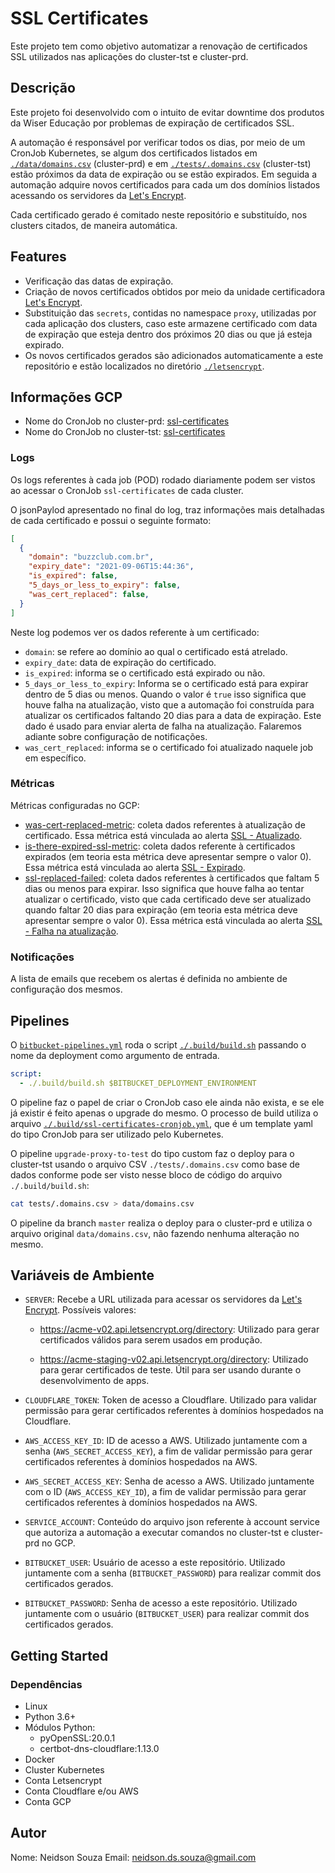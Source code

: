 # SSL Certificates

Este projeto tem como objetivo automatizar a renovação de certificados SSL utilizados nas aplicações do cluster-tst e cluster-prd.

## Descrição

Este projeto foi desenvolvido com o intuito de evitar downtime dos produtos da Wiser Educação por problemas de expiração de certificados SSL.

A automação é responsável por verificar todos os dias, por meio de um CronJob Kubernetes, se algum dos certificados listados em [```./data/domains.csv```](https://bitbucket.org/wisereducacao/ssl-certificates/src/master/data/domains.csv) (cluster-prd) e em [```./tests/.domains.csv```](https://bitbucket.org/wisereducacao/ssl-certificates/src/master/tests/.domains.csv) (cluster-tst) estão próximos da data de expiração ou se estão expirados. Em seguida a automação adquire novos certificados para cada um dos domínios listados acessando os servidores da [Let's Encrypt](https://letsencrypt.org/).

Cada certificado gerado é comitado neste repositório e substituído, nos clusters citados, de maneira automática.

## Features

* Verificação das datas de expiração.
* Criação de novos certificados obtidos por meio da unidade certificadora [Let's Encrypt](https://letsencrypt.org/).
* Substituição das ```secrets```, contidas no namespace ```proxy```, utilizadas por cada aplicação dos clusters, caso este armazene certificado com data de expiração que esteja dentro dos próximos 20 dias ou que já esteja expirado.
* Os novos certificados gerados são adicionados automaticamente a este repositório e estão localizados no diretório [```./letsencrypt```](https://bitbucket.org/wisereducacao/ssl-certificates/src/master/letsencrypt/).

## Informações GCP

* Nome do CronJob no cluster-prd: [ssl-certificates](https://console.cloud.google.com/kubernetes/cronjob/us-central1/cluster-prd/default/ssl-certificates/)
* Nome do CronJob no cluster-tst: [ssl-certificates](https://console.cloud.google.com/kubernetes/cronjob/us-central1-a/cluster-tst/default/ssl-certificates/)
### Logs

Os logs referentes à cada job (POD) rodado diariamente podem ser vistos ao acessar o CronJob ```ssl-certificates``` de cada cluster.

O jsonPaylod apresentado no final do log, traz informações mais detalhadas de cada certificado e possui o seguinte formato:

```json
[
  {
    "domain": "buzzclub.com.br",
    "expiry_date": "2021-09-06T15:44:36",
    "is_expired": false,
    "5_days_or_less_to_expiry": false,
    "was_cert_replaced": false,
  }
]
```
Neste log podemos ver os dados referente à um certificado:

* ```domain```: se refere ao domínio ao qual o certificado está atrelado.
* ```expiry_date```: data de expiração do certificado.
* ```is_expired```: informa se o certificado está expirado ou não.
* ```5_days_or_less_to_expiry```: Informa se o certificado está para expirar dentro de 5 dias ou menos. Quando o valor é ```true``` isso significa que houve falha na atualização, visto que a automação foi construída para atualizar os certificados faltando 20 dias para a data de expiração. Este dado é usado para enviar alerta de falha na atualização. Falaremos adiante sobre configuração de notificações.
* ```was_cert_replaced```: informa se o certificado foi atualizado naquele job em específico.

### Métricas

Métricas configuradas no GCP:

* [was-cert-replaced-metric](https://console.cloud.google.com/logs/metrics?project=wiseup-102030): coleta dados referentes à atualização de certificado. Essa métrica está vinculada ao alerta [SSL - Atualizado](https://console.cloud.google.com/monitoring/alerting/policies/3457280891500976040?project=wiseup-102030).
* [is-there-expired-ssl-metric](https://console.cloud.google.com/logs/metrics?project=wiseup-102030): coleta dados referente à certificados expirados (em teoria esta métrica deve apresentar sempre o valor 0). Essa métrica está vinculada ao alerta [SSL - Expirado](https://console.cloud.google.com/monitoring/alerting/policies/12911683693827560920?project=wiseup-102030).
* [ssl-replaced-failed](https://console.cloud.google.com/logs/metrics?project=wiseup-102030): coleta dados referentes à certificados que faltam 5 dias ou menos para expirar. Isso significa que houve falha ao tentar atualizar o certificado, visto que cada certificado deve ser atualizado quando faltar 20 dias para expiração (em teoria esta métrica deve apresentar sempre o valor 0). Essa métrica está vinculada ao alerta [SSL - Falha na atualização](https://console.cloud.google.com/monitoring/alerting/policies/1567324046487602294?project=wiseup-102030).
### Notificações

A lista de emails que recebem os alertas é definida no ambiente de configuração dos mesmos.
## Pipelines

O [```bitbucket-pipelines.yml```](https://bitbucket.org/wisereducacao/ssl-certificates/src/master/bitbucket-pipelines.yml) roda o script [```./.build/build.sh```](https://bitbucket.org/wisereducacao/ssl-certificates/src/master/.build/build.sh/) passando o nome da deployment como argumento de entrada.

```yaml
script:
  - ./.build/build.sh $BITBUCKET_DEPLOYMENT_ENVIRONMENT
```

O pipeline faz o papel de criar o CronJob caso ele ainda não exista, e se ele já existir é feito apenas o upgrade do mesmo.
O processo de build utiliza o arquivo [```./.build/ssl-certificates-cronjob.yml```](https://bitbucket.org/wisereducacao/ssl-certificates/src/master/.build/ssl-certificates-cronjob.yml), que é um template yaml do tipo CronJob para ser utilizado pelo Kubernetes.

O pipeline ```upgrade-proxy-to-test``` do tipo custom faz o deploy para o cluster-tst usando o arquivo CSV ```./tests/.domains.csv``` como base de dados conforme pode ser visto nesse bloco de código do arquivo ```./.build/build.sh```:

```bash
cat tests/.domains.csv > data/domains.csv
```

O pipeline da branch ```master``` realiza o deploy para o cluster-prd e utiliza o arquivo original ```data/domains.csv```, não fazendo nenhuma alteração no mesmo.

## Variáveis de Ambiente

* ```SERVER```: Recebe a URL utilizada para acessar os servidores da [Let's Encrypt](https://letsencrypt.org/). Possíveis valores:

    * https://acme-v02.api.letsencrypt.org/directory: Utilizado para gerar certificados válidos para serem usados em produção.

    * https://acme-staging-v02.api.letsencrypt.org/directory: Utilizado para gerar certificados de teste. Útil para ser usando durante o desenvolvimento de apps.

* ```CLOUDFLARE_TOKEN```: Token de acesso a Cloudflare. Utilizado para  validar permissão para gerar certificados referentes à domínios hospedados na Cloudflare.

* ```AWS_ACCESS_KEY_ID```: ID de acesso a AWS. Utilizado juntamente com a senha (```AWS_SECRET_ACCESS_KEY```), a fim de validar permissão para gerar certificados referentes à domínios hospedados na AWS.

* ```AWS_SECRET_ACCESS_KEY```: Senha de acesso a AWS. Utilizado juntamente com o ID (```AWS_ACCESS_KEY_ID```), a fim de validar permissão para gerar certificados referentes à domínios hospedados na AWS.

* ```SERVICE_ACCOUNT```: Conteúdo do arquivo json referente à account service que autoriza a automação a executar comandos no cluster-tst e cluster-prd no GCP.

* ```BITBUCKET_USER```: Usuário de acesso a este repositório. Utilizado juntamente com a senha (```BITBUCKET_PASSWORD```) para realizar commit dos certificados gerados.

* ```BITBUCKET_PASSWORD```: Senha de acesso a este repositório. Utilizado juntamente com o usuário (```BITBUCKET_USER```) para realizar commit dos certificados gerados.

## Getting Started

### Dependências

* Linux
* Python 3.6+
* Módulos Python:
    - pyOpenSSL:20.0.1
    - certbot-dns-cloudflare:1.13.0
* Docker
* Cluster Kubernetes
* Conta Letsencrypt
* Conta Cloudflare e/ou AWS
* Conta GCP

## Autor

Nome: Neidson Souza
Email: neidson.ds.souza@gmail.com
